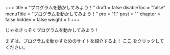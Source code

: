 +++
title =  "プログラムを動かしてみよう！"
draft = false
disableToc = "false"
menuTitle = "プログラムを動かしてみよう！"
pre = "1."
post = ""
chapter = false
hidden = false
weight = 1
+++

じゃあさっそくプログラムを動かしてみよう！

まずは、プログラムを動かすためのサイトを紹介するよ！
[ここ](https://mybinder.org/v2/gh/PlebsF/JupyterNotebook/master?filepath=note01.ipynb)
をクリックしてください。
